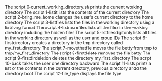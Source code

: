 The script 0-current_working_directory.sh prints the current working directory
The script 1-listit lists the contents of the current directory
The script 2-bring_me_home changes the user's current directory to the home directory
The script 3-listfiles lists the files in the working directory using a list/long format
The script 4-listmorefiles lists all the files in the working directory including the hidden files
The script 5-listfilesdigitonly lists all files in the working directory as well as the user and group IDs
The script 6-firstdirectory creates a directory in the tmp directory called my_first_directory
The script 7-movethatfile moves the file betty from tmp to tmp/my_first_directory
The script 8-firstdelete removes the file betty
The script 9-firstdirdeletion deletes the directory my_first_directory
The script 10-back takes the user one directory backward
The script 11-lists prints a list of the contents in the current directory, previous directory andd the directory boot
The script 12-file_type displays the file type
